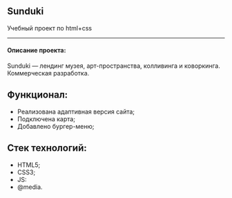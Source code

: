 <h2>Sunduki</h2>
Учебный проект по html+css

---

<h4>Описание проекта:</h4>
Sunduki — лендинг музея, арт-пространства, колливинга и коворкинга. Коммерческая разработка.

Функционал:
---
* Реализована адаптивная версия сайта;
* Подключена карта;
* Добавлено бургер-меню;

Стек технологий:
---
* HTML5;
* CSS3;
* JS:
* @media.

